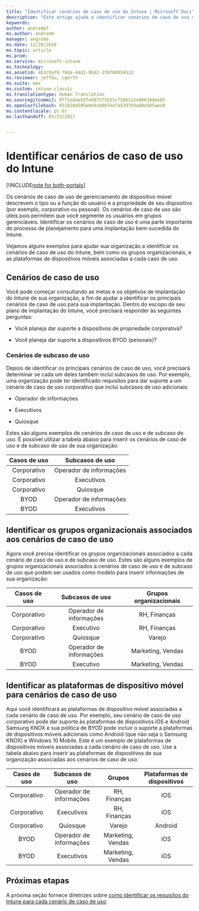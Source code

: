 ```yaml
---
title: "Identificar cenários de caso de uso do Intune | Microsoft Docs"
description: "Este artigo ajuda a identificar cenários de caso de uso do Intune, bem como cenários de subcaso de uso para uma implementação somente em nuvem do Microsoft Intune."
keywords: 
author: andredm7
ms.author: andredm
manager: angrobe
ms.date: 12/20/2016
ms.topic: article
ms.prod: 
ms.service: microsoft-intune
ms.technology: 
ms.assetid: 4b3c9af9-78da-44d2-8bd2-3f0f8885952d
ms.reviewer: jeffbu, cgerth
ms.suite: ems
ms.custom: intune-classic
ms.translationtype: Human Translation
ms.sourcegitcommit: 9ff1adae93fe6873f5551cf58b1a2e89638dee85
ms.openlocfilehash: 031820d505e0e9cb007e47a5397934d0e505aed4
ms.contentlocale: pt-br
ms.lasthandoff: 05/23/2017


---
```


# <a name="identify-intune-use-case-scenarios"></a>Identificar cenários de caso de uso do Intune

[!INCLUDE[note for both-portals](../includes/note-for-both-portals.md)]

Os cenários de caso de uso de gerenciamento de dispositivo móvel descrevem o tipo ou a função do usuário e a propriedade de seu dispositivo (por exemplo, corporativo ou pessoal). Os cenários de caso de uso são úteis pois permitem que você segmente os usuários em grupos gerenciáveis. Identificar os cenários de caso de uso é uma parte importante do processo de planejamento para uma implantação bem-sucedida do Intune.

Vejamos alguns exemplos para ajudar sua organização a identificar os cenários de caso de uso do Intune, bem como os grupos organizacionais, e as plataformas de dispositivos móveis associadas a cada caso de uso.

## <a name="use-case-scenarios"></a>Cenários de caso de uso

Você pode começar consultando as metas e os objetivos de implantação do Intune de sua organização, a fim de ajudar a identificar os principais cenários de caso de uso para sua implantação. Dentro do escopo de seu plano de implantação do Intune, você precisará responder às seguintes perguntas:

-   Você planeja dar suporte a dispositivos de propriedade corporativa?

-   Você planeja dar suporte a dispositivos BYOD (pessoais)?

### <a name="sub-use-case-scenarios"></a>Cenários de subcaso de uso

Depois de identificar os principais cenários de caso de uso, você precisará determinar se cada um deles também inclui subcasos de uso. Por exemplo, uma organização pode ter identificado requisitos para dar suporte a um cenário de caso de uso corporativo que inclui subcasos de uso adicionais:

-   Operador de informações

-   Executivos

-   Quiosque

Estes são alguns exemplos de cenários de caso de uso e de subcaso de uso. É possível utilizar a tabela abaixo para inserir os cenários de caso de uso e de subcaso de uso de sua organização:

| **Casos de uso** | **Subcasos de uso** |
|:---:|:---:|
| Corporativo | Operador de informações |              
| Corporativo | Executivos |           
| Corporativo | Quiosque |
| BYOD | Operador de informações |           
| BYOD | Executivos |

## <a name="identify-organizational-groups-associated-with-use-case-scenarios"></a>Identificar os grupos organizacionais associados aos cenários de caso de uso

Agora você precisa identificar os grupos organizacionais associados a cada cenário de caso de uso e de subcaso de uso. Estes são alguns exemplos de grupos organizacionais associados a cenários de caso de uso e de subcaso de uso que podem ser usados como modelo para inserir informações de sua organização:

| **Casos de uso** | **Subcasos de uso** | **Grupos organizacionais** |
|:---:|:---:|:---:|
| Corporativo | Operador de informações | RH, Finanças |               
| Corporativo | Executivo | RH, Finanças |            
| Corporativo | Quiosque | Varejo |
| BYOD | Operador de informações | Marketing, Vendas |            
| BYOD | Executivo | Marketing, Vendas |

## <a name="identify-mobile-device-platforms-for-use-case-scenarios"></a>Identificar as plataformas de dispositivo móvel para cenários de caso de uso

Aqui você identificará as plataformas de dispositivo móvel associadas a cada cenário de caso de uso. Por exemplo, seu cenário de caso de uso corporativo pode dar suporte às plataformas de dispositivos iOS e Android Samsung KNOX e sua política de BYOD pode incluir o suporte a plataformas de dispositivos móveis adicionais como Android (que não seja o Samsung KNOX) e Windows 10 Mobile. Este é um exemplo de plataformas de dispositivos móveis associadas a cada cenário de caso de uso. Use a tabela abaixo para inserir as plataformas de dispositivos de sua organização associadas aos cenários de caso de uso:

| **Casos de uso** | **Subcasos de uso** | **Grupos** | **Plataformas de dispositivos** |   
|:---:|:---:|:---:|:---:|
| Corporativo | Operador de informações | RH, Finanças | iOS |                                                           
| Corporativo | Executivos | RH, Finanças | iOS |                                                           
| Corporativo | Quiosque | Varejo | Android |
| BYOD | Operador de informações | Marketing, Vendas | iOS |                                                           
| BYOD | Executivos | Marketing, Vendas | iOS |

## <a name="next-steps"></a>Próximas etapas

A próxima seção fornece diretrizes sobre [como identificar os requisitos do Intune para cada cenário de caso de uso](section-3-determine-use-case-requirements.md).

